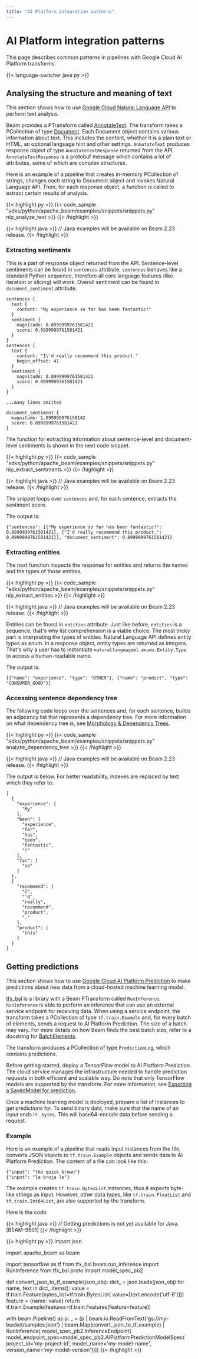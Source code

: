 ```yaml
---
title: "AI Platform integration patterns"
---
```

<!--
Licensed under the Apache License, Version 2.0 (the "License");
you may not use this file except in compliance with the License.
You may obtain a copy of the License at

http://www.apache.org/licenses/LICENSE-2.0

Unless required by applicable law or agreed to in writing, software
distributed under the License is distributed on an "AS IS" BASIS,
WITHOUT WARRANTIES OR CONDITIONS OF ANY KIND, either express or implied.
See the License for the specific language governing permissions and
limitations under the License.
-->

# AI Platform integration patterns

This page describes common patterns in pipelines with Google Cloud AI Platform transforms.

{{< language-switcher java py >}}

## Analysing the structure and meaning of text

This section shows how to use [Google Cloud Natural Language API](https://cloud.google.com/natural-language) to perform text analysis.

Beam provides a PTransform called [AnnotateText](https://beam.apache.org/releases/pydoc/current/apache_beam.ml.gcp.naturallanguageml.html#apache_beam.ml.gcp.naturallanguageml.AnnotateText). The transform takes a PCollection of type [Document](https://beam.apache.org/releases/pydoc/current/apache_beam.ml.gcp.naturallanguageml.html#apache_beam.ml.gcp.naturallanguageml.Document). Each Document object contains various information about text. This includes the content, whether it is a plain text or HTML, an optional language hint and other settings.
`AnnotateText` produces response object of type `AnnotateTextResponse` returned from the API. `AnnotateTextResponse` is a protobuf message which contains a lot of attributes, some of which are complex structures.

Here is an example of a pipeline that creates in-memory PCollection of strings, changes each string to Document object and invokes Natural Language API. Then, for each response object, a function is called to extract certain results of analysis.

{{< highlight py >}}
{{< code_sample "sdks/python/apache_beam/examples/snippets/snippets.py" nlp_analyze_text >}}
{{< /highlight >}}

{{< highlight java >}}
// Java examples will be available on Beam 2.23 release.
{{< /highlight >}}


### Extracting sentiments

This is a part of response object returned from the API. Sentence-level sentiments can be found in `sentences` attribute. `sentences` behaves like a standard Python sequence, therefore all core language features (like iteration or slicing) will work. Overall sentiment can be found in `document_sentiment` attribute.

```
sentences {
  text {
    content: "My experience so far has been fantastic!"
  }
  sentiment {
    magnitude: 0.8999999761581421
    score: 0.8999999761581421
  }
}
sentences {
  text {
    content: "I\'d really recommend this product."
    begin_offset: 41
  }
  sentiment {
    magnitude: 0.8999999761581421
    score: 0.8999999761581421
  }
}

...many lines omitted

document_sentiment {
  magnitude: 1.899999976158142
  score: 0.8999999761581421
}
```

The function for extracting information about sentence-level and document-level sentiments is shown in the next code snippet.

{{< highlight py >}}
{{< code_sample "sdks/python/apache_beam/examples/snippets/snippets.py" nlp_extract_sentiments >}}
{{< /highlight >}}

{{< highlight java >}}
// Java examples will be available on Beam 2.23 release.
{{< /highlight >}}

The snippet loops over `sentences` and, for each sentence, extracts the sentiment score. 

The output is:

```
{"sentences": [{"My experience so far has been fantastic!": 0.8999999761581421}, {"I'd really recommend this product.": 0.8999999761581421}], "document_sentiment": 0.8999999761581421}
```

### Extracting entities

The next function inspects the response for entities and returns the names and the types of those entities. 

{{< highlight py >}}
{{< code_sample "sdks/python/apache_beam/examples/snippets/snippets.py" nlp_extract_entities >}}
{{< /highlight >}}

{{< highlight java >}}
// Java examples will be available on Beam 2.23 release.
{{< /highlight >}}

Entities can be found in `entities` attribute. Just like before, `entities` is a sequence, that's why list comprehension is a viable choice. The most tricky part is interpreting the types of entities. Natural Language API defines entity types as enum. In a response object, entity types are returned as integers. That's why a user has to instantiate `naturallanguageml.enums.Entity.Type` to access a human-readable name.

The output is:

```
[{"name": "experience", "type": "OTHER"}, {"name": "product", "type": "CONSUMER_GOOD"}]
```

### Accessing sentence dependency tree

The following code loops over the sentences and, for each sentence, builds an adjacency list that represents a dependency tree. For more information on what dependency tree is, see [Morphology & Dependency Trees](https://cloud.google.com/natural-language/docs/morphology#dependency_trees).

{{< highlight py >}}
{{< code_sample "sdks/python/apache_beam/examples/snippets/snippets.py" analyze_dependency_tree >}}
{{< /highlight >}}

{{< highlight java >}}
// Java examples will be available on Beam 2.23 release.
{{< /highlight >}}

The output is below. For better readability, indexes are replaced by text which they refer to:

```
[
  {
    "experience": [
      "My"
    ],
    "been": [
      "experience",
      "far",
      "has",
      "been",
      "fantastic",
      "!"
    ],
    "far": [
      "so"
    ]
  },
  {
    "recommend": [
      "I",
      "'d",
      "really",
      "recommend",
      "product",
      "."
    ],
    "product": [
      "this"
    ]
  }
]
```

## Getting predictions

This section shows how to use [Google Cloud AI Platform Prediction](https://cloud.google.com/ai-platform/prediction/docs/overview) to make predictions about new data from a cloud-hosted machine learning model.
 
[tfx_bsl](https://github.com/tensorflow/tfx-bsl) is a library with a Beam PTransform called `RunInference`. `RunInference` is able to perform an inference that can use an external service endpoint for receiving data. When using a service endpoint, the transform takes a PCollection of type `tf.train.Example` and, for every batch of elements, sends a request to AI Platform Prediction. The size of a batch may vary. For more details on how Beam finds the best batch size, refer to a docstring for [BatchElements](https://beam.apache.org/releases/pydoc/current/apache_beam.transforms.util.html?highlight=batchelements#apache_beam.transforms.util.BatchElements).
 
 The transform produces a PCollection of type `PredictionLog`, which contains predictions.

Before getting started, deploy a TensorFlow model to AI Platform Prediction. The cloud service manages the infrastructure needed to handle prediction requests in both efficient and scalable way. Do note that only TensorFlow models are supported by the transform. For more information, see [Exporting a SavedModel for prediction](https://cloud.google.com/ai-platform/prediction/docs/exporting-savedmodel-for-prediction).

Once a machine learning model is deployed, prepare a list of instances to get predictions for. To send binary data, make sure that the name of an input ends in `_bytes`. This will base64-encode data before sending a request.

### Example
Here is an example of a pipeline that reads input instances from the file, converts JSON objects to `tf.train.Example` objects and sends data to AI Platform Prediction. The content of a file can look like this:

```
{"input": "the quick brown"}
{"input": "la bruja le"}
``` 

The example creates `tf.train.BytesList` instances, thus it expects byte-like strings as input. However, other data types, like `tf.train.FloatList` and `tf.train.Int64List`, are also supported by the transform.

Here is the code:

{{< highlight java >}}
// Getting predictions is not yet available for Java. [BEAM-9501]
{{< /highlight >}}

{{< highlight py >}}
import json

import apache_beam as beam

import tensorflow as tf
from tfx_bsl.beam.run_inference import RunInference
from tfx_bsl.proto import model_spec_pb2

def convert_json_to_tf_example(json_obj):
  dict_ = json.loads(json_obj)
  for name, text in dict_.items():
      value = tf.train.Feature(bytes_list=tf.train.BytesList(
        value=[text.encode('utf-8')]))
      feature = {name: value}
      return tf.train.Example(features=tf.train.Features(feature=feature))

with beam.Pipeline() as p:
     _ = (p
         | beam.io.ReadFromText('gs://my-bucket/samples.json')
         | beam.Map(convert_json_to_tf_example)
         | RunInference(
             model_spec_pb2.InferenceEndpoint(
                 model_endpoint_spec=model_spec_pb2.AIPlatformPredictionModelSpec(
                     project_id='my-project-id',
                     model_name='my-model-name',
                     version_name='my-model-version'))))
{{< /highlight >}}
